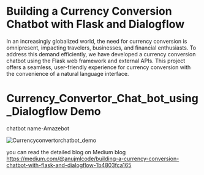 # Building a Currency Conversion Chatbot with Flask and Dialogflow

In an increasingly globalized world, the need for currency conversion is omnipresent, impacting travelers, businesses, and financial enthusiasts. To address this demand efficiently, we have developed a currency conversion chatbot using the Flask web framework and external APIs. This project offers a seamless, user-friendly experience for currency conversion with the convenience of a natural language interface.

# Currency_Convertor_Chat_bot_using_Dialogflow Demo
chatbot name-Amazebot

![Currencyconvertorchatbot_demo](https://user-images.githubusercontent.com/92272579/177032062-1be122d3-110f-4a01-8752-255c18853dbb.gif)


you can read the detailed blog on Medium blog
https://medium.com/@anujmlcode/building-a-currency-conversion-chatbot-with-flask-and-dialogflow-1b4803fca165
